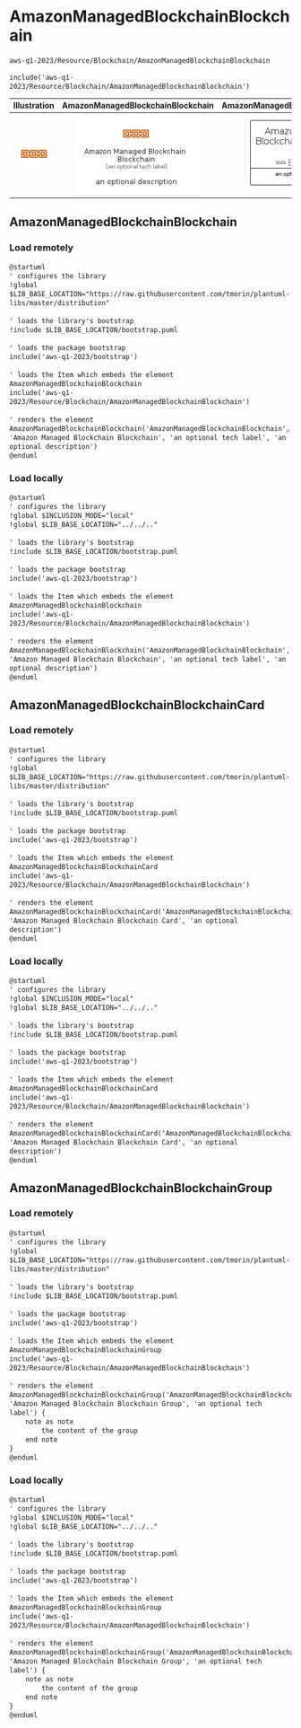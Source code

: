 # AmazonManagedBlockchainBlockchain


```text
aws-q1-2023/Resource/Blockchain/AmazonManagedBlockchainBlockchain
```

```text
include('aws-q1-2023/Resource/Blockchain/AmazonManagedBlockchainBlockchain')
```



| Illustration | AmazonManagedBlockchainBlockchain | AmazonManagedBlockchainBlockchainCard | AmazonManagedBlockchainBlockchainGroup |
| :---: | :---: | :---: | :---: |
| ![illustration for Illustration](../../../aws-q1-2023/Resource/Blockchain/AmazonManagedBlockchainBlockchain.png) | ![illustration for AmazonManagedBlockchainBlockchain](../../../aws-q1-2023/Resource/Blockchain/AmazonManagedBlockchainBlockchain.Local.png) | ![illustration for AmazonManagedBlockchainBlockchainCard](../../../aws-q1-2023/Resource/Blockchain/AmazonManagedBlockchainBlockchainCard.Local.png) | ![illustration for AmazonManagedBlockchainBlockchainGroup](../../../aws-q1-2023/Resource/Blockchain/AmazonManagedBlockchainBlockchainGroup.Local.png) |




## AmazonManagedBlockchainBlockchain

### Load remotely
```plantuml
@startuml
' configures the library
!global $LIB_BASE_LOCATION="https://raw.githubusercontent.com/tmorin/plantuml-libs/master/distribution"

' loads the library's bootstrap
!include $LIB_BASE_LOCATION/bootstrap.puml

' loads the package bootstrap
include('aws-q1-2023/bootstrap')

' loads the Item which embeds the element AmazonManagedBlockchainBlockchain
include('aws-q1-2023/Resource/Blockchain/AmazonManagedBlockchainBlockchain')

' renders the element
AmazonManagedBlockchainBlockchain('AmazonManagedBlockchainBlockchain', 'Amazon Managed Blockchain Blockchain', 'an optional tech label', 'an optional description')
@enduml
```

### Load locally
```plantuml
@startuml
' configures the library
!global $INCLUSION_MODE="local"
!global $LIB_BASE_LOCATION="../../.."

' loads the library's bootstrap
!include $LIB_BASE_LOCATION/bootstrap.puml

' loads the package bootstrap
include('aws-q1-2023/bootstrap')

' loads the Item which embeds the element AmazonManagedBlockchainBlockchain
include('aws-q1-2023/Resource/Blockchain/AmazonManagedBlockchainBlockchain')

' renders the element
AmazonManagedBlockchainBlockchain('AmazonManagedBlockchainBlockchain', 'Amazon Managed Blockchain Blockchain', 'an optional tech label', 'an optional description')
@enduml
```

## AmazonManagedBlockchainBlockchainCard

### Load remotely
```plantuml
@startuml
' configures the library
!global $LIB_BASE_LOCATION="https://raw.githubusercontent.com/tmorin/plantuml-libs/master/distribution"

' loads the library's bootstrap
!include $LIB_BASE_LOCATION/bootstrap.puml

' loads the package bootstrap
include('aws-q1-2023/bootstrap')

' loads the Item which embeds the element AmazonManagedBlockchainBlockchainCard
include('aws-q1-2023/Resource/Blockchain/AmazonManagedBlockchainBlockchain')

' renders the element
AmazonManagedBlockchainBlockchainCard('AmazonManagedBlockchainBlockchainCard', 'Amazon Managed Blockchain Blockchain Card', 'an optional description')
@enduml
```

### Load locally
```plantuml
@startuml
' configures the library
!global $INCLUSION_MODE="local"
!global $LIB_BASE_LOCATION="../../.."

' loads the library's bootstrap
!include $LIB_BASE_LOCATION/bootstrap.puml

' loads the package bootstrap
include('aws-q1-2023/bootstrap')

' loads the Item which embeds the element AmazonManagedBlockchainBlockchainCard
include('aws-q1-2023/Resource/Blockchain/AmazonManagedBlockchainBlockchain')

' renders the element
AmazonManagedBlockchainBlockchainCard('AmazonManagedBlockchainBlockchainCard', 'Amazon Managed Blockchain Blockchain Card', 'an optional description')
@enduml
```

## AmazonManagedBlockchainBlockchainGroup

### Load remotely
```plantuml
@startuml
' configures the library
!global $LIB_BASE_LOCATION="https://raw.githubusercontent.com/tmorin/plantuml-libs/master/distribution"

' loads the library's bootstrap
!include $LIB_BASE_LOCATION/bootstrap.puml

' loads the package bootstrap
include('aws-q1-2023/bootstrap')

' loads the Item which embeds the element AmazonManagedBlockchainBlockchainGroup
include('aws-q1-2023/Resource/Blockchain/AmazonManagedBlockchainBlockchain')

' renders the element
AmazonManagedBlockchainBlockchainGroup('AmazonManagedBlockchainBlockchainGroup', 'Amazon Managed Blockchain Blockchain Group', 'an optional tech label') {
    note as note
        the content of the group
    end note
}
@enduml
```

### Load locally
```plantuml
@startuml
' configures the library
!global $INCLUSION_MODE="local"
!global $LIB_BASE_LOCATION="../../.."

' loads the library's bootstrap
!include $LIB_BASE_LOCATION/bootstrap.puml

' loads the package bootstrap
include('aws-q1-2023/bootstrap')

' loads the Item which embeds the element AmazonManagedBlockchainBlockchainGroup
include('aws-q1-2023/Resource/Blockchain/AmazonManagedBlockchainBlockchain')

' renders the element
AmazonManagedBlockchainBlockchainGroup('AmazonManagedBlockchainBlockchainGroup', 'Amazon Managed Blockchain Blockchain Group', 'an optional tech label') {
    note as note
        the content of the group
    end note
}
@enduml
```

